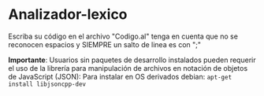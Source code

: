 # Analizador-lexico
Escriba su código en el archivo "Codigo.al" tenga en cuenta que no se reconocen espacios
y SIEMPRE un salto de linea es con ";"

__Importante__: Usuarios sin paquetes de desarrollo instalados pueden requerir el uso de la librería para manipulación de archivos en notación de objetos de JavaScript (JSON):
Para instalar en OS derivados debian:
``
apt-get install libjsoncpp-dev
``
